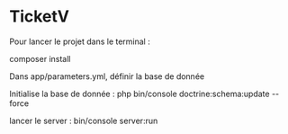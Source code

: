 TicketV
=======

Pour lancer le projet dans le terminal :

composer install

Dans app/parameters.yml, définir la base de donnée 
 
Initialise la base de donnée :
php bin/console doctrine:schema:update --force

lancer le server :
bin/console server:run

